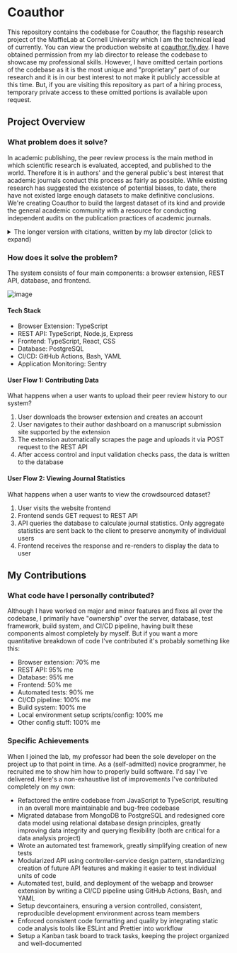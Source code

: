 # Coauthor

This repository contains the codebase for Coauthor, the flagship research project of the MaffieLab at Cornell University which I am the technical lead of currently. You can view the production website at [coauthor.fly.dev](https://coauthor.fly.dev). I have obtained permission from my lab director to release the codebase to showcase my professional skills. However, I have omitted certain portions of the codebase as it is the most unique and "proprietary" part of our research and it is in our best interest to not make it publicly accessible at this time. But, if you are visiting this repository as part of a hiring process, temporary private access to these omitted portions is available upon request.

## Project Overview

### What problem does it solve?

In academic publishing, the peer review process is the main method in which scientific research is evaluated, accepted, and published to the world. Therefore it is in authors' and the general public's best interest that academic journals conduct this process as fairly as possible. While existing research has suggested the existence of potential biases, to date, there have not existed large enough datasets to make definitive conclusions. We're creating Coauthor to build the largest dataset of its kind and provide the general academic community with a resource for conducting independent audits on the publication practices of academic journals.

<details>
<summary>The longer version with citations, written by my lab director (click to expand)</summary>

Many academic disciplines organize professional advancement and distribution of scientific knowledge through peer review (Fox & Lash, 2017). Yet this system of evaluating and distributing knowledge is not without criticism (Björk & Solomon, 2013). Extensive research raises questions regarding biases and delays built into the review and publication process (Abramowitz et al., 1975; Haffar et al., 2019). For example, research has raised significant questions regarding how social biases, such as gender, influence the peer review process (Cislak et al., 2018). Furthermore, researchers have long suspected that a prestige bias, such as institutional affiliation, plays a role in editorial decision making (Frachtenberg & McConville, 2022). Given the importance of building a more inclusive and egalitarian academy, these concerns merit considerable attention.

Data, and data quality, remain a central limitation in understanding these concerns about peer review systems (Lee et al., 2013; Squazzoni et al., n.d.). Specifically, publishers rarely provide datasets to independent researchers to audit publication practices. As a result, many of the existing studies rely on surveys, audit studies, post-hoc analyses, or limited datasets that are provided by publishers. While extant studies have advanced our understanding of both the delays associated with publishing academic work and some of the biases within the publication process, these data make it challenging for researchers to make strong claims regarding potential biases in peer review (Frachtenberg & McConville, 2022). To address this problem we are developing the Coauthor Project, a project that crowd-sources peer review information across academic fields.

</details>

### How does it solve the problem?

The system consists of four main components: a browser extension, REST API, database, and frontend.

![image](https://github.com/user-attachments/assets/4b18b083-a6ff-4dde-8f05-31dcc8f4a543)

#### Tech Stack

- Browser Extension: TypeScript
- REST API: TypeScript, Node.js, Express
- Frontend: TypeScript, React, CSS
- Database: PostgreSQL
- CI/CD: GitHub Actions, Bash, YAML
- Application Monitoring: Sentry

#### User Flow 1: Contributing Data

What happens when a user wants to upload their peer review history to our system?

1.  User downloads the browser extension and creates an account
2.  User navigates to their author dashboard on a manuscript submission site supported by the extension
3.  The extension automatically scrapes the page and uploads it via POST request to the REST API
4.  After access control and input validation checks pass, the data is written to the database

#### User Flow 2: Viewing Journal Statistics

What happens when a user wants to view the crowdsourced dataset?

1.  User visits the website frontend
2.  Frontend sends GET request to REST API
3.  API queries the database to calculate journal statistics. Only aggregate statistics are sent back to the client to preserve anonymity of individual users
4.  Frontend receives the response and re-renders to display the data to user

## My Contributions

### What code have I personally contributed?

Although I have worked on major and minor features and fixes all over the codebase, I primarily have "ownership" over the server, database, test framework, build system, and CI/CD pipeline, having built these components almost completely by myself. But if you want a more quantitative breakdown of code I've contributed it's probably something like this:

- Browser extension: 70% me
- REST API: 95% me
- Database: 95% me
- Frontend: 50% me
- Automated tests: 90% me
- CI/CD pipeline: 100% me
- Build system: 100% me
- Local environment setup scripts/config: 100% me
- Other config stuff: 100% me

### Specific Achievements

When I joined the lab, my professor had been the sole developer on the project up to that point in time. As a (self-admitted) novice programmer, he recruited me to show him how to properly build software. I'd say I've delivered. Here's a non-exhaustive list of improvements I've contributed completely on my own:

- Refactored the entire codebase from JavaScript to TypeScript, resulting in an overall more maintainable and bug-free codebase
- Migrated database from MongoDB to PostgreSQL and redesigned core data model using relational database design principles, greatly improving data integrity and querying flexibility (both are critical for a data analysis project)
- Wrote an automated test framework, greatly simplifying creation of new tests
- Modularized API using controller-service design pattern, standardizing creation of future API features and making it easier to test individual units of code
- Automated test, build, and deployment of the webapp and browser extension by writing a CI/CD pipeline using GitHub Actions, Bash, and YAML
- Setup devcontainers, ensuring a version controlled, consistent, reproducible development environment across team members
- Enforced consistent code formatting and quality by integrating static code analysis tools like ESLint and Prettier into workflow
- Setup a Kanban task board to track tasks, keeping the project organized and well-documented 
